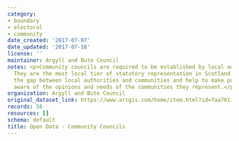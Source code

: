```yaml
---
category:
- boundary
- electoral
- community
date_created: '2017-07-07'
date_updated: '2017-07-18'
license: ''
maintainer: Argyll and Bute Council
notes: <p>Community councils are required to be established by local authorities.
  They are the most local tier of statutory representation in Scotland. They bridge
  the gap between local authorities and communities and help to make public bodies
  aware of the opinions and needs of the communities they represent.</p>
organization: Argyll and Bute Council
original_dataset_link: https://www.arcgis.com/home/item.html?id=faa76111592f4802971cee44a6c54bf6
records: 56
resources: []
schema: default
title: Open Data - Community Councils
---
```

